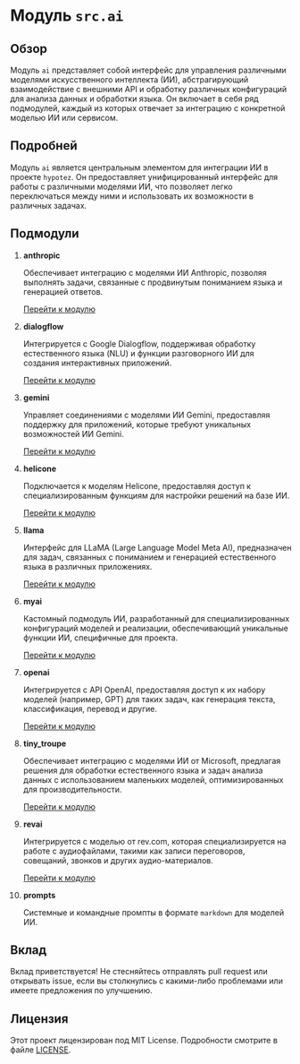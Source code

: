 # Модуль `src.ai`

## Обзор

Модуль `ai` представляет собой интерфейс для управления различными моделями искусственного интеллекта (ИИ), абстрагирующий взаимодействие с внешними API и обработку различных конфигураций для анализа данных и обработки языка. Он включает в себя ряд подмодулей, каждый из которых отвечает за интеграцию с конкретной моделью ИИ или сервисом.

## Подробней

Модуль `ai` является центральным элементом для интеграции ИИ в проекте `hypotez`. Он предоставляет унифицированный интерфейс для работы с различными моделями ИИ, что позволяет легко переключаться между ними и использовать их возможности в различных задачах.

## Подмодули

1.  **anthropic**

    Обеспечивает интеграцию с моделями ИИ Anthropic, позволяя выполнять задачи, связанные с продвинутым пониманием языка и генерацией ответов.

    [Перейти к модулю](https://github.com/hypo69/hypotez/blob/master/src/ai/anthropic/readme.ru.md)
2.  **dialogflow**

    Интегрируется с Google Dialogflow, поддерживая обработку естественного языка (NLU) и функции разговорного ИИ для создания интерактивных приложений.

    [Перейти к модулю](https://github.com/hypo69/hypotez/blob/master/src/ai/dialogflow/readme.ru.md)
3.  **gemini**

    Управляет соединениями с моделями ИИ Gemini, предоставляя поддержку для приложений, которые требуют уникальных возможностей ИИ Gemini.

    [Перейти к модулю](https://github.com/hypo69/hypotez/blob/master/src/ai/gemini/readme.ru.md)
4.  **helicone**

    Подключается к моделям Helicone, предоставляя доступ к специализированным функциям для настройки решений на базе ИИ.

    [Перейти к модулю](https://github.com/hypo69/hypotez/blob/master/src/ai/helicone/readme.ru.md)
5.  **llama**

    Интерфейс для LLaMA (Large Language Model Meta AI), предназначен для задач, связанных с пониманием и генерацией естественного языка в различных приложениях.

    [Перейти к модулю](https://github.com/hypo69/hypotez/blob/master/src/ai/llama/readme.ru.md)
6.  **myai**

    Кастомный подмодуль ИИ, разработанный для специализированных конфигураций моделей и реализации, обеспечивающий уникальные функции ИИ, специфичные для проекта.

    [Перейти к модулю](https://github.com/hypo69/hypotez/blob/master/src/ai/myai/readme.ru.md)
7.  **openai**

    Интегрируется с API OpenAI, предоставляя доступ к их набору моделей (например, GPT) для таких задач, как генерация текста, классификация, перевод и другие.

    [Перейти к модулю](https://github.com/hypo69/hypotez/blob/master/src/ai/openai/readme.ru.md)
8.  **tiny\_troupe**

    Обеспечивает интеграцию с моделями ИИ от Microsoft, предлагая решения для обработки естественного языка и задач анализа данных с использованием маленьких моделей, оптимизированных для производительности.

    [Перейти к модулю](https://github.com/hypo69/hypotez/blob/master/src/ai/tiny_troupe/readme.ru.md)
9.  **revai**

    Интегрируется с моделью от rev.com, которая специализируется на работе с аудиофайлами, такими как записи переговоров, совещаний, звонков и других аудио-материалов.

    [Перейти к модулю](https://github.com/hypo69/hypotez/blob/master/src/ai/revai/readme.ru.md)

10. **prompts**

    Системные и командные промпты в формате `markdown` для моделей ИИ.

## Вклад

Вклад приветствуется! Не стесняйтесь отправлять pull request или открывать issue, если вы столкнулись с какими-либо проблемами или имеете предложения по улучшению.

## Лицензия

Этот проект лицензирован под MIT License. Подробности смотрите в файле [LICENSE](../../LICENSE).